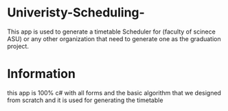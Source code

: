 # Univeristy-Scheduling-
This app is used to generate a timetable Scheduler for (faculty of scinece ASU) or any other organization 
that need to generate one as the graduation project.

# Information
this app is 100% c# with all forms and the basic algorithm that we designed from scratch and it is used for generating the timetable 
